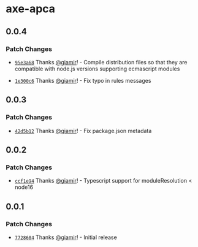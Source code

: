 # axe-apca

## 0.0.4

### Patch Changes

-   [`95e3a68`](https://github.com/StackExchange/axe-apca/commit/95e3a68c581d6c54e7ec8d54ba5a5534943665e7) Thanks [@giamir](https://github.com/giamir)! - Compile distribution files so that they are compatible with node.js versions supporting ecmascript modules

-   [`1e300c6`](https://github.com/StackExchange/axe-apca/commit/1e300c64de3d67798d4ee3214da61a102d699cd3) Thanks [@giamir](https://github.com/giamir)! - Fix typo in rules messages

## 0.0.3

### Patch Changes

-   [`42d5b12`](https://github.com/StackExchange/axe-apca/commit/42d5b12035bfea11c37346613e6f8d91225bb80f) Thanks [@giamir](https://github.com/giamir)! - Fix package.json metadata

## 0.0.2

### Patch Changes

-   [`ccf1e94`](https://github.com/StackExchange/axe-apca/commit/ccf1e94bc1c8c231667fd84d943b2065cf6283fb) Thanks [@giamir](https://github.com/giamir)! - Typescript support for moduleResolution < node16

## 0.0.1

### Patch Changes

-   [`7728604`](https://github.com/StackExchange/axe-apca/commit/7728604acb78e886ce4b7989a1cf916354c167b2) Thanks [@giamir](https://github.com/giamir)! - Initial release
